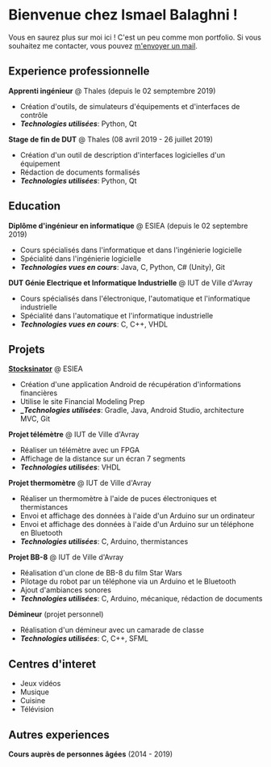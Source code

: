 # Bienvenue chez Ismael Balaghni !

Vous en saurez plus sur moi ici ! C'est un peu comme mon portfolio.
Si vous souhaitez me contacter, vous pouvez [m'envoyer un mail](mailto:hello@ismaelbalaghni.me).

## Experience professionnelle

**Apprenti ingénieur** @ Thales (depuis le 02 semptembre 2019)
- Création d'outils, de simulateurs d'équipements et d'interfaces de contrôle
- **_Technologies utilisées_**: Python, Qt

**Stage de fin de DUT** @ Thales (08 avril 2019 - 26 juillet 2019)
- Création d'un outil de description d'interfaces logicielles d'un équipement
- Rédaction de documents formalisés
- **_Technologies utilisées_**: Python, Qt

## Education

**Diplôme d'ingénieur en informatique** @ ESIEA (depuis le 02 septembre 2019)
- Cours spécialisés dans l'informatique et dans l'ingénierie logicielle
- Spécialité dans l'ingénierie logicielle
- **_Technologies vues en cours_**: Java, C, Python, C# (Unity), Git

**DUT Génie Electrique et Informatique Industrielle** @ IUT de Ville d'Avray
- Cours spécialisés dans l'électronique, l'automatique et l'informatique industrielle
- Spécialité dans l'automatique et l'informatique industrielle
- **_Technologies vues en cours_**: C, C++, VHDL

## Projets

[**Stocksinator**](http://www.ismaelbalaghni.me/PM-FMPproject) @ ESIEA
- Création d'une application Android de récupération d'informations financières
- Utilise le site Financial Modeling Prep
- **__Technologies utilisées_**: Gradle, Java, Android Studio, architecture MVC, Git

**Projet télémètre** @ IUT de Ville d'Avray
- Réaliser un télémètre avec un FPGA
- Affichage de la distance sur un écran 7 segments
- **_Technologies utilisées_**: VHDL

**Projet thermomètre** @ IUT de Ville d'Avray
- Réaliser un thermomètre à l'aide de puces électroniques et thermistances
- Envoi et affichage des données à l'aide d'un Arduino sur un ordinateur
- Envoi et affichage des données à l'aide d'un Arduino sur un téléphone en Bluetooth
- **_Technologies utilisées_**: C, Arduino, thermistances

**Projet BB-8** @ IUT de Ville d'Avray
- Réalisation d'un clone de BB-8 du film Star Wars
- Pilotage du robot par un téléphone via un Arduino et le Bluetooth
- Ajout d'ambiances sonores
- **_Technologies utilisées_**: C, Arduino, mécanique, rédaction de documents

**Démineur** (projet personnel)
- Réalisation d'un démineur avec un camarade de classe
- **_Technologies utilisées_**: C, C++, SFML

## Centres d'interet

- Jeux vidéos
- Musique
- Cuisine
- Télévision

## Autres experiences

**Cours auprès de personnes âgées** (2014 - 2019)
